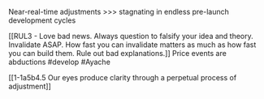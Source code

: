 Near-real-time adjustments >>> stagnating in endless pre-launch development cycles

[[RUL3 - Love bad news. Always question to falsify your idea and theory. Invalidate ASAP. How fast you can invalidate matters as much as how fast you can build them. Rule out bad explanations.]]
	Price events are abductions #develop #Ayache 

[[1-1a5b4.5 Our eyes produce clarity through a perpetual process of adjustment]]
